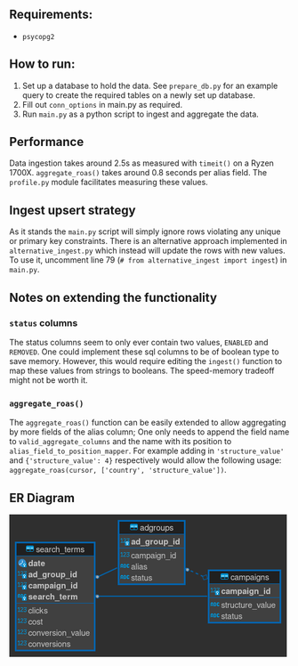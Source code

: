 ## Requirements:
- `psycopg2`

## How to run:
1. Set up a database to hold the data. See `prepare_db.py` for an example query to create the required tables on a newly set up database.
2. Fill out `conn_options` in main.py as required.
3. Run `main.py` as a python script to ingest and aggregate the data.

## Performance
Data ingestion takes around 2.5s as measured with `timeit()` on a Ryzen 1700X. `aggregate_roas()` takes around 0.8 seconds per alias field.
The `profile.py` module facilitates measuring these values.

## Ingest upsert strategy
As it stands the `main.py` script will simply ignore rows violating any unique or primary key constraints. There is an alternative approach implemented in `alternative_ingest.py` which instead will update the rows with new values. To use it, uncomment line 79 (`# from alternative_ingest import ingest`) in `main.py`.

## Notes on extending the functionality
### `status` columns
The status columns seem to only ever contain two values, `ENABLED` and `REMOVED`. One could implement these sql columns to be of boolean type to save memory. However, this would require editing the `ingest()` function to map these values from strings to booleans. The speed-memory tradeoff might not be worth it.
### `aggregate_roas()`
The `aggregate_roas()` function can be easily extended to allow aggregating by more fields of the alias column; One only needs to append the field name to `valid_aggregate_columns` and the name with its position to `alias_field_to_position_mapper`. For example adding in `'structure_value'` and `{'structure_value': 4}` respectively would allow the following usage: `aggregate_roas(cursor, ['country', 'structure_value'])`.

## ER Diagram
<img src="ER Diagram.png">
